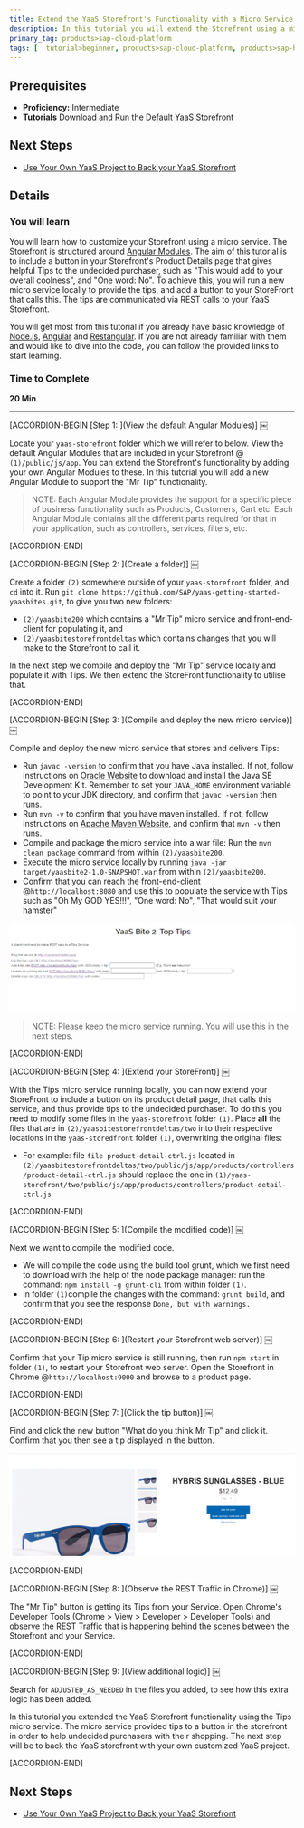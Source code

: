 ```yaml
---
title: Extend the YaaS Storefront's Functionality with a Micro Service
description: In this tutorial you will extend the Storefront using a micro service. The aim is to give helpful Tips to the undecided purchaser. You will run the Tips micro service locally and connect it to YaaS Storefront. The tips are communicated via REST calls to YaaS Storefront.
primary_tag: products>sap-cloud-platform
tags: [  tutorial>beginner, products>sap-cloud-platform, products>sap-hybris-as-a-service-on-sap-cloud-platform ]
---
```

## Prerequisites  
- **Proficiency:** Intermediate
- **Tutorials** [Download and Run the Default YaaS Storefront](http://www.sap.com/developer/tutorials/yaas-download-run-default-storefront.html)

## Next Steps
- [Use Your Own YaaS Project to Back your YaaS Storefront](http://www.sap.com/developer/tutorials/yaas-create-project-backing-storefront.html)

## Details
### You will learn  
You will learn how to customize your Storefront using a micro service. The Storefront is structured around [Angular Modules](https://docs.angularjs.org/guide/module). The aim of this tutorial is to include a button in your Storefront's Product Details page that gives helpful Tips to the undecided purchaser, such as "This would add to your overall coolness", and "One word: No". To achieve this, you will run a new micro service locally to provide the tips, and add a button to your StoreFront that calls this. The tips are communicated via REST calls to your YaaS Storefront.

You will get most from this tutorial if you already have basic knowledge of [Node.js](https://www.youtube.com/watch?v=pU9Q6oiQNd0), [Angular](https://docs.angularjs.org/guide/directive) and [Restangular](https://github.com/mgonto/restangular#starter-guide). If you are not already familiar with them and would like to dive into the code, you can follow the provided links to start learning.


### Time to Complete
**20 Min**.

---

[ACCORDION-BEGIN [Step 1: ](View the default Angular Modules)] ￼

Locate your `yaas-storefront` folder which we will refer to below. View the default Angular Modules that are included in your Storefront @ `(1)/public/js/app`. You can extend the Storefront's functionality by adding your own Angular Modules to these.  In this tutorial you will add a new Angular Module to support the "Mr Tip" functionality.

> NOTE: Each Angular Module provides the support for a specific piece of business functionality such as Products, Customers, Cart etc. Each Angular Module contains all the different parts required for that in your application, such as controllers, services, filters, etc.


[ACCORDION-END]

[ACCORDION-BEGIN [Step 2: ](Create a folder)] ￼

Create a folder `(2)` somewhere outside of your `yaas-storefront` folder, and `cd` into it.  Run `git clone https://github.com/SAP/yaas-getting-started-yaasbites.git`, to give you two new folders:

- `(2)/yaasbite200` which contains a "Mr Tip" micro service and front-end-client for populating it, and
- `(2)/yaasbitestorefrontdeltas` which contains changes that you will make to the Storefront to call it.

In the next step we compile and deploy the "Mr Tip" service locally and populate it with Tips.  We then extend the StoreFront functionality to utilise that.


[ACCORDION-END]

[ACCORDION-BEGIN [Step 3: ](Compile and deploy the new micro service)] ￼

Compile and deploy the new micro service that stores and delivers Tips:

- Run `javac -version` to confirm that you have Java installed. If not, follow instructions on [Oracle Website](http://www.oracle.com/technetwork/java/javase/downloads/index.html) to download and install the Java SE Development Kit.  Remember to set your `JAVA_HOME` environment variable to point to your JDK directory, and confirm that `javac -version` then runs.
- Run `mvn -v` to confirm that you have maven installed. If not, follow instructions on [Apache Maven Website](https://maven.apache.org/install.html), and confirm that  `mvn -v` then runs.
- Compile and package the micro service into a war file: Run the `mvn clean package` command from within `(2)/yaasbite200`.
- Execute the micro service locally by running `java -jar target/yaasbite2-1.0-SNAPSHOT.war` from within `(2)/yaasbite200`.
- Confirm that you can reach the front-end-client @`http://localhost:8080` and use this to populate the service with Tips such as "Oh My GOD YES!!!", "One word: No", "That would suit your hamster"

![Micro Service](yaas-bites-tips-microservice.PNG)

> NOTE: Please keep the micro service running. You will use this in the next steps.


[ACCORDION-END]

[ACCORDION-BEGIN [Step 4: ](Extend your StoreFront)] ￼

With the Tips micro service running locally, you can now extend your StoreFront to include a button on its product detail page, that calls this service, and thus provide tips to the undecided purchaser.  To do this you need to modify some files in the `yaas-storefront` folder `(1)`.   Place **all** the files that are in `(2)/yaasbitestorefrontdeltas/two` into their respective locations in the `yaas-storedfront` folder `(1)`, overwriting the original files:

- For example: file `file product-detail-ctrl.js` located in `(2)/yaasbitestorefrontdeltas/two/public/js/app/products/controllers/product-detail-ctrl.js` should replace the one in `(1)/yaas-storefront/two/public/js/app/products/controllers/product-detail-ctrl.js`


[ACCORDION-END]

[ACCORDION-BEGIN [Step 5: ](Compile the modified code)] ￼

Next we want to compile the modified code.

- We will compile the code using the build tool grunt, which we first need to download with the help of the node package manager: run the command: `npm install -g grunt-cli` from within folder `(1)`.
- In folder `(1)`compile the changes with the command: `grunt build`, and confirm that you see the response `Done, but with warnings.`


[ACCORDION-END]

[ACCORDION-BEGIN [Step 6: ](Restart your Storefront web server)] ￼

Confirm that your Tip micro service is still running, then run `npm start` in folder `(1)`, to restart your Storefront web server.  Open the Storefront in Chrome @`http://localhost:9000` and browse to a product page.


[ACCORDION-END]

[ACCORDION-BEGIN [Step 7: ](Click the tip button)] ￼

Find and click the new button "What do you think Mr Tip" and click it.  Confirm that you then see a tip displayed in the button.

![Button](What-do-you-think-mr-tip.PNG)


[ACCORDION-END]

[ACCORDION-BEGIN [Step 8: ](Observe the REST Traffic in Chrome)] ￼

The "Mr Tip" button is getting its Tips from your Service. Open Chrome's Developer Tools (Chrome > View > Developer > Developer Tools) and observe the REST Traffic that is happening behind the scenes between the Storefront and your Service.


[ACCORDION-END]

[ACCORDION-BEGIN [Step 9: ](View additional logic)] ￼

Search for `ADJUSTED_AS_NEEDED` in the files you added, to see how this extra logic has been added.

In this tutorial you extended the YaaS Storefront functionality using the Tips micro service. The micro service provided tips to a button in the storefront in order to help undecided purchasers with their shopping. The next step will be to back the YaaS storefront with your own customized YaaS project.


[ACCORDION-END]


## Next Steps
- [Use Your Own YaaS Project to Back your YaaS Storefront](http://www.sap.com/developer/tutorials/yaas-create-project-backing-storefront.html)

